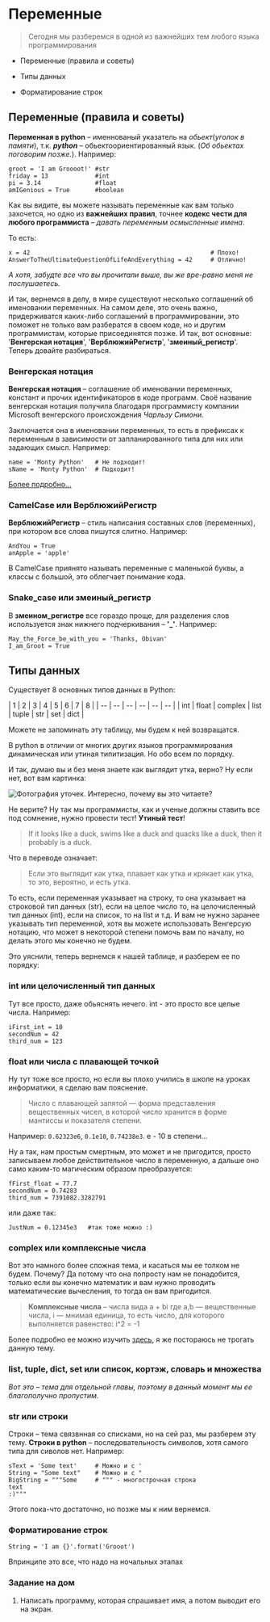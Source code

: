 # Переменные

> Сегодня мы разберемся в одной из важнейших тем любого языка программирования

* Переменные (правила и советы)

* Типы данных

* Форматирование строк

## Переменные (правила и советы)


**Переменная в python** – именнованый указатель на *обьект*(*уголок в памяти*), т.к. ***python*** – обьектоориентированный язык. (*Об обьектах поговорим позже.*). Например:

    groot = 'I am Groooot!' #str
    friday = 13             #int
    pi = 3.14               #float
    amIGenious = True       #boolean


Как вы видите, вы можете называть переменные как вам только захочется, но одно из **важнейших правил**, точнее **кодекс чести для любого программиста** – *давать переменным осмысленные имена*.

То есть:

    x = 42                                                  # Плохо!
    AnswerToTheUltimateQuestionOfLifeAndEverything = 42     # Отлично!

*А хотя, забудте все что вы прочитали выше, вы же вре-равно меня не послушаетесь.*

И так, вернемся в делу, в мире существуют несколько соглашений об именовании переменных. На самом деле, это очень важно, придерживатся каких-либо соглашений в программировании, это поможет не только вам разбератся в своем коде, но и другим программистам, которые присоединятся позже. И так, вот основные: '**Венгерская нотация**', '**ВерблюжийРегистр**', '**змеиный_регистр**'. Теперь довайте разбираться.

### Венгерская нотация

**Венгерская нотация** – соглашение об именовании переменных, констант и прочих идентификаторов в коде программ. Своё название венгерская нотация получила благодаря программисту компании Microsoft венгерского происхождения *Чарльзу Симони*.

Заключается она в именовании переменных, то есть в префиксах к переменным в зависимости от запланированного типа для них или задающих смысл. Например:

    name = 'Monty Python'   # Не подходит!
    sName = 'Monty Python'  # Подходит!

[Более подробно...](https://ru.wikipedia.org/wiki/Венгерская_нотация#Префиксы,_задающие_смысл)

### CamelCase или ВерблюжийРегистр

**ВерблюжийРегистр** – стиль написания составных слов (переменных), при котором все слова пишутся слитно. Например:

    AndYou = True
    anApple = 'apple'

В CamelCase приянято называть переменные с маленькой буквы, а классы с большой, это облегчает понимание кода.

### Snake\_case или змеиный_регистр

В **змеином_регистре** все гораздо проще, для разделения слов используется знак нижнего подчеркивания – **'_'**. Например:

    May_the_Force_be_with_you = 'Thanks, Obivan'
    I_am_Groot = True


## Типы данных

Существует 8 основных типов данных в Python:

| 1 | 2 | 3 | 4 | 5 | 6 | 7 | 8 |
| -- | -- | -- | -- | -- | -- |
| int | float | complex | list | tuple | str | set | dict |

Можете не запоминать эту таблицу, мы будем к ней возвращатся.

В python в отличии от многих других языков программирования динамическая или утиная типитизация. Но обо всем по порядку.

И так, думаю вы и без меня знаете как выглядит утка, верно? Ну если нет, вот вам картинка:

![Фотография уточек. Интересно, почему вы это читаете?](https://upload.wikimedia.org/wikipedia/commons/thumb/9/97/Ducks_in_plymouth%2C_massachusetts.jpg/275px-Ducks_in_plymouth%2C_massachusetts.jpg)

Не верите? Ну так мы программисты, как и ученые должны ставить все под сомнение, нужно провести тест! **Утиный тест**!

> If it looks like a duck, swims like a duck and quacks like a duck, then it probably is a duck.

Что в переводе означает:

> Если это выглядит как утка, плавает как утка и крякает как утка, то это, вероятно, и есть утка.

То есть, если переменная указывает на строку, то она указывает на строковой тип данных (str), если на целое число то, на целочисленный тип данных (int), если на список, то на list и т.д. И вам не нужно заранее указывать тип переменной, хотя вы можете использовать Венгерсую нотацию, что может в некоторой степени помочь вам по началу, но делать этого мы конечно не будем.

Это уяснили, теперь вернемся к нашей таблице, и разберем ее по порядку:

### int или целочисленный тип данных

Тут все просто, даже обьяснять нечего. int - это просто все целые числа. Например:

    iFirst_int = 10
    secondNum = 42
    third_num = 123

### float или числа с плавающей точкой

Ну тут тоже все просто, но если вы плохо учились в школе на уроках информатики, я сделаю вам пояснение.

> Число с плавающей запятой — форма представления вещественных чисел, в которой число хранится в форме мантиссы и показателя степени.

Например: ``` 0.62323e6 ```, ``` 0.1e10 ```, ```0.74238e3```. e - 10 в степени...

Ну а так, нам простым смертным, это может и не пригодится, просто записываем любое действительное число в переменную, а дальше оно само каким-то магическим образом преобразуется:

    fFirst_float = 77.7
    secondNum = 0.74283
    third_num = 7391082.3282791

или даже так:

    JustNum = 0.12345e3   #так тоже можно :)

### complex или комплексные числа

Вот это намного более сложная тема, и касаться мы ее толком не будем. Почему? Да потому что она попросту нам не  понадобится, только если вы конечно математик и вам нужно проводить математические вычесления, то тогда он вам пригодится.

> **Комплексные числа** – числа вида a + bi где a,b — вещественные числа, i — мнимая единица, то есть число, для которого выполняется равенство: i^2 = -1

Более подробно ее можно изучить [здесь](https://ru.wikipedia.org/wiki/%D0%9A%D0%BE%D0%BC%D0%BF%D0%BB%D0%B5%D0%BA%D1%81%D0%BD%D0%BE%D0%B5_%D1%87%D0%B8%D1%81%D0%BB%D0%BE), я же постораюсь не трогать данную тему.

### list, tuple, dict, set или список, кортэж, словарь и множества

*Вот это – тема для отдельной главы, поэтому в данный момент мы ее благополучно пропустим.*

### str или строки

Строки – тема связвнная со списками, но на сей раз, мы разберем эту тему. **Строки в python** – последовательность символов, хотя самого типа для сиволов нет. Например:

    sText = 'Some text'     # Можно и с '
    String = "Some text"    # Можно и с "
    BigString = """Some     # """ - многострочная строка
    text
    :)"""

Этого пока-что достаточно, но позже мы к ним вернемся.

### Форматирование строк

    String = 'I am {}'.format('Grooot')

Впринципе это все, что надо на ночальных этапах

### Задание на дом

1. Написать программу, которая спрашивает имя, а потом выводит его на экран.
